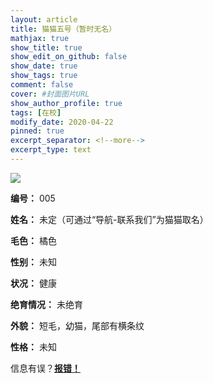 ```yaml
---
layout: article
title: 猫猫五号（暂时无名）
mathjax: true
show_title: true
show_edit_on_github: false
show_date: true
show_tags: true
comment: false
cover: #封面图片URL
show_author_profile: true
tags: [在校]
modify_date: 2020-04-22
pinned: true 
excerpt_separator: <!--more-->
excerpt_type: text
---
```


![](https://i.loli.net/2020/04/22/O6Gfpaqx47ktSRg.jpg)

<!--more-->

**编号：**
005

**姓名：**
未定（可通过“导航-联系我们”为猫猫取名）

**毛色：**
橘色

**性别：**
未知

**状况：**
健康

**绝育情况：**
未绝育

**外貌：**
短毛，幼猫，尾部有横条纹

**性格：**
未知

信息有误？[**报错！**](https://forms.office.com/Pages/ResponsePage.aspx?id=DQSIkWdsW0yxEjajBLZtrQAAAAAAAAAAAANAASWVbDVUQVZFMEdSUUk2RFUwVEFDVTZIWkJaSVgySS4u)
